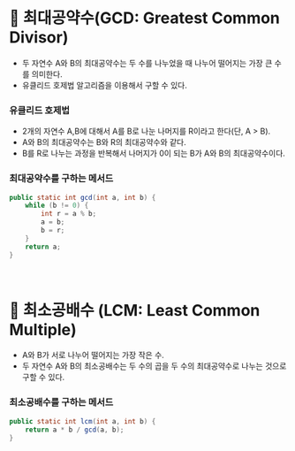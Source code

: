 # 🔢 최대공약수(GCD: Greatest Common Divisor)

- 두 자연수 A와 B의 최대공약수는 두 수를 나누었을 때 나누어 떨어지는 가장 큰 수를 의미한다.
- 유클리드 호제법 알고리즘을 이용해서 구할 수 있다.

### 유클리드 호제법

- 2개의 자연수 A,B에 대해서 A를 B로 나눈 나머지를 R이라고 한다(단, A > B).
- A와 B의 최대공약수는 B와 R의 최대공약수와 같다.
- B를 R로 나누는 과정을 반복해서 나머지가 0이 되는 B가 A와 B의 최대공약수이다.

### 최대공약수를 구하는 메서드

```java
public static int gcd(int a, int b) {
    while (b != 0) {
        int r = a % b;
        a = b;
        b = r;
    }
    return a;
}
```

<br/>

# 🔢 최소공배수 (LCM: Least Common Multiple) 

- A와 B가 서로 나누어 떨어지는 가장 작은 수.
- 두 자연수 A와 B의 최소공배수는 두 수의 곱을 두 수의 최대공약수로 나누는 것으로 구할 수 있다.

### 최소공배수를 구하는 메서드

```java
public static int lcm(int a, int b) {
    return a * b / gcd(a, b);
}
```